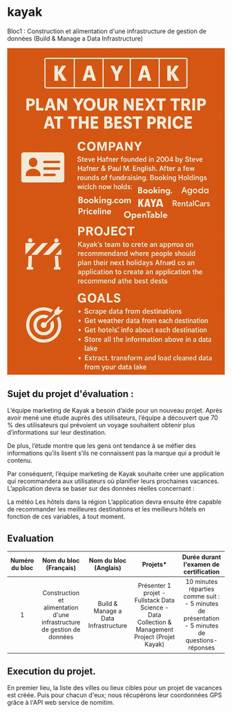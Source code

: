 # kayak
Bloc1 : Construction et alimentation d'une infrastructure de gestion de données (Build &amp; Manage a Data Infrastructure)

![alt text](Media/Kayak-FPr.png)
## Sujet du projet d'évaluation : 
L’équipe marketing de Kayak a besoin d’aide pour un nouveau projet. Après avoir mené une étude auprès des utilisateurs, l’équipe a découvert que 70 % des utilisateurs qui prévoient un voyage souhaitent obtenir plus d’informations sur leur destination.

De plus, l’étude montre que les gens ont tendance à se méfier des informations qu’ils lisent s’ils ne connaissent pas la marque qui a produit le contenu.

Par conséquent, l’équipe marketing de Kayak souhaite créer une application qui recommandera aux utilisateurs où planifier leurs prochaines vacances. L’application devra se baser sur des données réelles concernant :

La météo
Les hôtels dans la région
L’application devra ensuite être capable de recommander les meilleures destinations et les meilleurs hôtels en fonction de ces variables, à tout moment.
## Evaluation

| Numéro du bloc| Nom du bloc (Français)|Nom du bloc (Anglais)	|Projets* | Durée durant l'examen de certification |
| :---------------: |:---------------:| :--------:|:---------------:|:---------------:|
|1	|Construction et alimentation d'une infrastructure de gestion de données|Build & Manage a Data Infrastructure	|Présenter 1 projet  - Fullstack Data Science - Data Collection & Management Project (Projet Kayak)	|10 minutes réparties comme suit : - 5 minutes de présentation - 5 minutes de questions-réponses |

## Execution du projet.

En premier lieu, la liste des villes ou lieux cibles pour un projet de vacances est créée.
Puis pour chacun d'eux;  nous récupérons leur coordonnées GPS grâce à l'API web service de nomitim.

